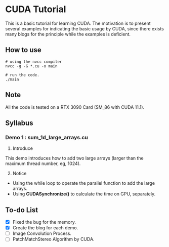 # CUDA Tutorial
This is a basic tutorial for learning CUDA. The motivation is to present several examples for indicating the basic usage by CUDA, since there exists many blogs for the principle while the examples is deficient.

## How to use
```shell
# using the nvcc compiler
nvcc -g -G *.cu -o main

# run the code.
./main
```

## Note
All the code is tested on a RTX 3090 Card (SM_86 with CUDA 11.1).

## Syllabus
### Demo 1 : sum_1d_large_arrays.cu
1. Introduce

This demo introduces how to add two large arrays (larger than the maximum thread number, eg, 1024).

2. Notice
- Using the while loop to operate the parallel function to add the large arrays.
- Using **CUDASynchronize()** to calculate the time on GPU, separately.
### 
## To-do List
- [x] Fixed the bug for the memory.
- [x] Create the blog for each demo.
- [ ] Image Convolution Process.
- [ ] PatchMatchStereo Algorithm by CUDA.